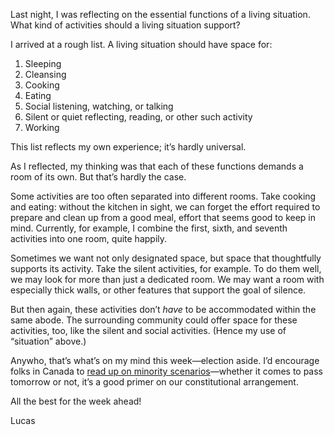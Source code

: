 Last night, I was reflecting on the essential functions of a living situation. What kind of activities should a living situation support?

I arrived at a rough list. A living situation should have space for:

1. Sleeping
2. Cleansing
3. Cooking
4. Eating
5. Social listening, watching, or talking
6. Silent or quiet reflecting, reading, or other such activity
7. Working

This list reflects my own experience; it’s hardly universal.

As I reflected, my thinking was that each of these functions demands a room of its own. But that’s hardly the case.

Some activities are too often separated into different rooms. Take cooking and eating: without the kitchen in sight, we can forget the effort required to prepare and clean up from a good meal, effort that seems good to keep in mind. Currently, for example, I combine the first, sixth, and seventh activities into one room, quite happily.

Sometimes we want not only designated space, but space that thoughtfully supports its activity. Take the silent activities, for example. To do them well, we may look for more than just a dedicated room. We may want a room with especially thick walls, or other features that support the goal of silence.

But then again, these activities don’t _have_ to be accommodated within the same abode. The surrounding community could offer space for these activities, too, like the silent and social activities. (Hence my use of “situation” above.)

Anywho, that’s what’s on my mind this week—election aside. I’d encourage folks in Canada to [read up on minority scenarios](https://www.macleans.ca/politics/ottawa/an-expert-guide-to-minority-scenarios/)—whether it comes to pass tomorrow or not, it’s a good primer on our constitutional arrangement.

All the best for the week ahead!

Lucas